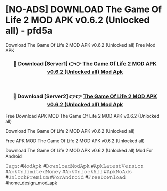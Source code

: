 # [NO-ADS] DOWNLOAD The Game Of Life 2 MOD APK v0.6.2 (Unlocked all) - pfd5a
Download The Game Of Life 2 MOD APK v0.6.2 (Unlocked all) Free Mod APK

<div align="center">
<h3>🔴 Download [Server1] 👉👉 <a href="https://apk-comot.site?title=The_Game_Of_Life_2_MOD_APK_v0.6.2_(Unlocked_all)">The Game Of Life 2 MOD APK v0.6.2 (Unlocked all) Mod Apk</a></h3><br>

<h3>🔴 Download [Server2] 👉👉 <a href="https://apk-comot.site?title=The_Game_Of_Life_2_MOD_APK_v0.6.2_(Unlocked_all)">The Game Of Life 2 MOD APK v0.6.2 (Unlocked all) Mod Apk</a></h3>
</div>


Free Download APK MOD The Game Of Life 2 MOD APK v0.6.2 (Unlocked all)

Download The Game Of Life 2 MOD APK v0.6.2 (Unlocked all) 

Free APK MOD The Game Of Life 2 MOD APK v0.6.2 (Unlocked all) 

Download The Game Of Life 2 MOD APK v0.6.2 (Unlocked all) Mod For Android

𝚃𝚊𝚐𝚜: #𝙼𝚘𝚍𝙰𝚙𝚔 #𝙳𝚘𝚠𝚗𝚕𝚘𝚊𝚍𝙼𝚘𝚍𝙰𝚙𝚔 #𝙰𝚙𝚔𝙻𝚊𝚝𝚎𝚜𝚝𝚅𝚎𝚛𝚜𝚒𝚘𝚗 #𝙰𝚙𝚔𝚄𝚗𝚕𝚒𝚖𝚒𝚝𝚎𝚍𝙼𝚘𝚗𝚎𝚢 #𝙰𝚙𝚔𝚄𝚗𝚕𝚘𝚌𝚔𝙰𝚕𝚕 #𝙰𝚙𝚔𝙽𝚘𝙰𝚍𝚜 #𝚄𝚗𝚕𝚘𝚌𝚔𝙿𝚛𝚎𝚖𝚒𝚞𝚖 #𝙵𝚘𝚛𝙰𝚗𝚍𝚛𝚘𝚒𝚍 #𝙵𝚛𝚎𝚎𝙳𝚘𝚠𝚗𝚕𝚘𝚊𝚍 #home_design_mod_apk